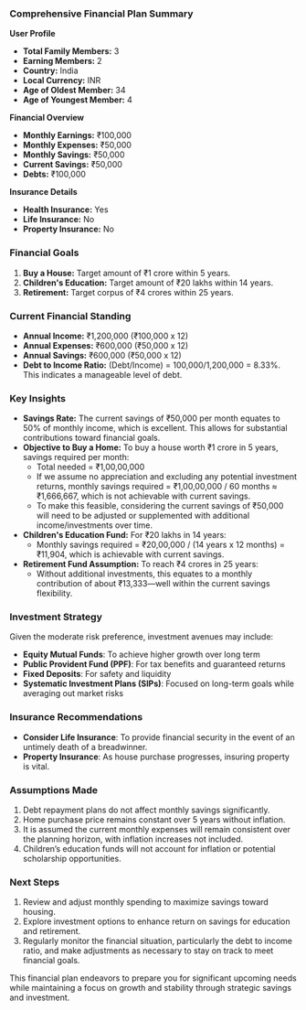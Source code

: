 ### Comprehensive Financial Plan Summary

**User Profile**  
- **Total Family Members:** 3  
- **Earning Members:** 2  
- **Country:** India  
- **Local Currency:** INR  
- **Age of Oldest Member:** 34  
- **Age of Youngest Member:** 4  

**Financial Overview**  
- **Monthly Earnings:** ₹100,000  
- **Monthly Expenses:** ₹50,000  
- **Monthly Savings:** ₹50,000  
- **Current Savings:** ₹50,000  
- **Debts:** ₹100,000  

**Insurance Details**  
- **Health Insurance:** Yes  
- **Life Insurance:** No  
- **Property Insurance:** No  

### Financial Goals
1. **Buy a House:** Target amount of ₹1 crore within 5 years.  
2. **Children's Education:** Target amount of ₹20 lakhs within 14 years.  
3. **Retirement:** Target corpus of ₹4 crores within 25 years.  

### Current Financial Standing
- **Annual Income:** ₹1,200,000 (₹100,000 x 12)  
- **Annual Expenses:** ₹600,000 (₹50,000 x 12)  
- **Annual Savings:** ₹600,000 (₹50,000 x 12)  
- **Debt to Income Ratio:** (Debt/Income) = 100,000/1,200,000 = 8.33%. This indicates a manageable level of debt.  

### Key Insights
- **Savings Rate:** The current savings of ₹50,000 per month equates to 50% of monthly income, which is excellent. This allows for substantial contributions toward financial goals.
- **Objective to Buy a Home:** To buy a house worth ₹1 crore in 5 years, savings required per month:  
    - Total needed = ₹1,00,00,000  
    - If we assume no appreciation and excluding any potential investment returns, monthly savings required = ₹1,00,00,000 / 60 months ≈ ₹1,666,667, which is not achievable with current savings.  
    - To make this feasible, considering the current savings of ₹50,000 will need to be adjusted or supplemented with additional income/investments over time.  
- **Children's Education Fund:** For ₹20 lakhs in 14 years:  
   - Monthly savings required = ₹20,00,000 / (14 years x 12 months) = ₹11,904, which is achievable with current savings.   
- **Retirement Fund Assumption:** To reach ₹4 crores in 25 years:  
   - Without additional investments, this equates to a monthly contribution of about ₹13,333—well within the current savings flexibility.  

### Investment Strategy
Given the moderate risk preference, investment avenues may include:
- **Equity Mutual Funds**: To achieve higher growth over long term  
- **Public Provident Fund (PPF)**: For tax benefits and guaranteed returns  
- **Fixed Deposits**: For safety and liquidity  
- **Systematic Investment Plans (SIPs)**: Focused on long-term goals while averaging out market risks  

### Insurance Recommendations
- **Consider Life Insurance**: To provide financial security in the event of an untimely death of a breadwinner.  
- **Property Insurance**: As house purchase progresses, insuring property is vital.  

### Assumptions Made
1. Debt repayment plans do not affect monthly savings significantly. 
2. Home purchase price remains constant over 5 years without inflation.
3. It is assumed the current monthly expenses will remain consistent over the planning horizon, with inflation increases not included.
4. Children’s education funds will not account for inflation or potential scholarship opportunities.

### Next Steps
1. Review and adjust monthly spending to maximize savings toward housing.
2. Explore investment options to enhance return on savings for education and retirement.
3. Regularly monitor the financial situation, particularly the debt to income ratio, and make adjustments as necessary to stay on track to meet financial goals.

This financial plan endeavors to prepare you for significant upcoming needs while maintaining a focus on growth and stability through strategic savings and investment.
